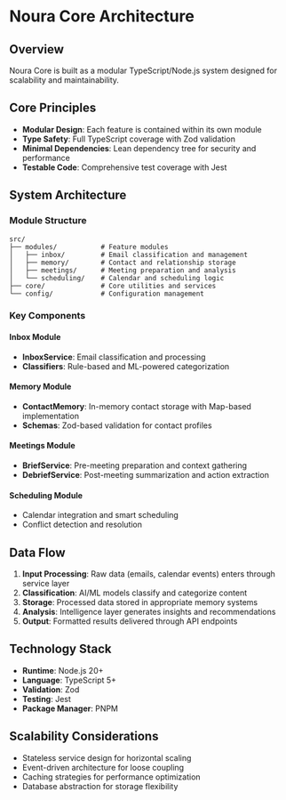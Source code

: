 # Noura Core Architecture

## Overview
Noura Core is built as a modular TypeScript/Node.js system designed for scalability and maintainability.

## Core Principles
- **Modular Design**: Each feature is contained within its own module
- **Type Safety**: Full TypeScript coverage with Zod validation
- **Minimal Dependencies**: Lean dependency tree for security and performance
- **Testable Code**: Comprehensive test coverage with Jest

## System Architecture

### Module Structure
```
src/
├── modules/           # Feature modules
│   ├── inbox/         # Email classification and management
│   ├── memory/        # Contact and relationship storage
│   ├── meetings/      # Meeting preparation and analysis
│   └── scheduling/    # Calendar and scheduling logic
├── core/              # Core utilities and services
└── config/            # Configuration management
```

### Key Components

#### Inbox Module
- **InboxService**: Email classification and processing
- **Classifiers**: Rule-based and ML-powered categorization

#### Memory Module
- **ContactMemory**: In-memory contact storage with Map-based implementation
- **Schemas**: Zod-based validation for contact profiles

#### Meetings Module
- **BriefService**: Pre-meeting preparation and context gathering
- **DebriefService**: Post-meeting summarization and action extraction

#### Scheduling Module
- Calendar integration and smart scheduling
- Conflict detection and resolution

## Data Flow
1. **Input Processing**: Raw data (emails, calendar events) enters through service layer
2. **Classification**: AI/ML models classify and categorize content
3. **Storage**: Processed data stored in appropriate memory systems
4. **Analysis**: Intelligence layer generates insights and recommendations
5. **Output**: Formatted results delivered through API endpoints

## Technology Stack
- **Runtime**: Node.js 20+
- **Language**: TypeScript 5+
- **Validation**: Zod
- **Testing**: Jest
- **Package Manager**: PNPM

## Scalability Considerations
- Stateless service design for horizontal scaling
- Event-driven architecture for loose coupling
- Caching strategies for performance optimization
- Database abstraction for storage flexibility
